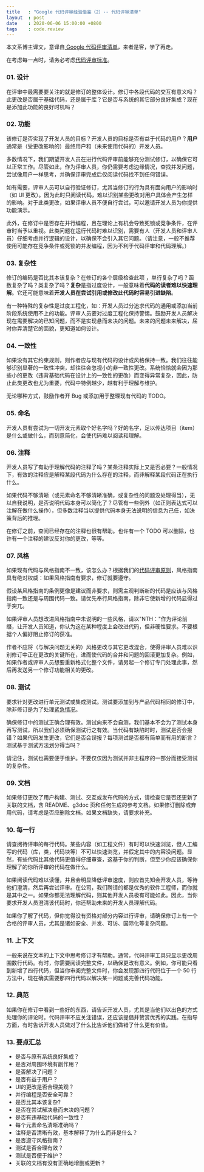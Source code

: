 ```yaml
---
title   : "Google 代码评审经验借鉴（2）-- 代码评审清单"
layout  : post
date    : 2020-06-06 15:00:00 +0800
tags    : code.review
---
```


本文系博主译文，意译自[ Google 代码评审清单][ Google 代码评审清单]，来者是客，学了再走。

在考虑每一点时，请务必考虑[代码评审标准](https://efikarl.com/ipost/2020-06-05/code-review-standard.html)。

### 01. 设计
在评审中最需要要关注的就是修订的整体设计。修订中各段代码的交互有意义吗？此更改是否属于基础代码，还是属于库？它是否与系统的其它部分良好集成？现在是添加此功能的良好时机吗？

### 02. 功能

该修订是否实现了开发人员的目标？开发人员的目标是否有益于代码的用户？**用户**通常是（受更改影响的）最终用户和（未来使用代码的）开发人员。

多数情况下，我们期望开发人员在进行代码评审前能够充分测试修订，以确保它可以正常工作。尽管如此，作为评审人员，你仍需要考虑边缘情况，查找并发问题，尝试像用户一样思考，并确保评审完成后仅阅读代码找不到任何错误。

如有需要，评审人员可以自行验证修订，尤其当修订的行为具有面向用户的影响时（如 UI 更改）。因为此时只阅读代码，难以识别某些更改对用户具体会产生怎样的影响。对于此类更改，如果评审人员不便自行尝试，可以邀请开发人员为你提供功能演示。

此外，在修订中是否存在并行编程，且在理论上有机会导致死锁或竞争条件，在评审时当予以重视。此类问题在运行代码时难以识别，需要有人（开发人员和评审人员）仔细考虑并行逻辑的设计，以确保不会引入其它问题。（请注意，一般不推荐使用可能存在竞争条件或死锁的并发编程，因为不利于代码评审和代码理解。）

### 03. 复杂性

修订的编码是否比其本该复杂？在修订的各个层级检查此项 ，单行复杂了吗？函数复杂了吗？类复杂了吗？**复杂**是指过度设计，一般意味着**代码的读者难以快速理解**。它还可能意味着**开发人员在尝试引用或修改此代码时容易引进缺陷**。

有一种特殊的复杂性是过度工程化，如：开发人员过分追求代码的通用或添加当前阶段系统使用不上的功能。评审人员要对过度工程化保持警惕。鼓励开发人员解决现在需要解决的已知问题，而不是实现悬而未决的问题。未来的问题未来解决，届时你弄清楚它的面貌，更知道如何设计。

### 04. 一致性

如果没有其它约束规则，则作者应与现有代码的设计或风格保持一致。我们往往能够识别显著的一致性冲突，却往往会忽视小的非一致性更改。系统恰恰就会因为那些小的更改（违背基础代码在设计上的一致性的更改）而变得异常复杂，因此，防止此类更改也尤为重要，代码中特例越少，越有利于理解与维护。

无论哪种方式，鼓励作者开 Bug 或添加用于整理现有代码的 TODO。

### 05. 命名

开发人员有尝试为一切开发元素取个好名字吗？好的名字，足以传达项目（item）是什么或做什么，而刻意简化，会使代码难以阅读和理解。

### 06. 注释

开发人员写了有助于理解代码的注释了吗？某条注释实际上又是否必要？一般情况下，有效的注释应是解释某段代码为什么存在的注释，而非解释某段代码正在执行什么。

如果代码不够清晰（或元素命名不够清晰准确，或复杂性的问题没处理得当），无以自我说明，是否说明代码本身可以简化了？尽管有一些例外（如正则表达式可以注解在做什么操作），但多数注释当以提供代码本身无法说明的信息为己任，如决策背后的推理。

在修订之前，查阅已经存在的注释也很有帮助。也许有一个 TODO 可以删除，也许有一个注释的建议反对你的更改，等等。

### 07. 风格

如果现有代码与风格指南不一致，该怎么办？根据我们的[代码评审原则]()，风格指南具有绝对权威：如果风格指南有要求，修订就要遵守。

假设某风格指南的条例更像是建议而非要求，则需主观判断新的代码是应该与风格指南一致还是与周围代码一致。请优先奉行风格指南，除非它使新增的代码显得过于突兀。

如果评审人员想改进风格指南中未说明的一些风格，请以"NTH："作为评论前缀，让开发人员知道，你认为这在某种程度上会改进代码，但非硬性要求。不要根据个人偏好阻止修订的获准。

作者不应将（与解决问题无关的）风格更改与其它更改混合，使得评审人员难以识别修订中正在更改的关键所在，进而使代码的合并和问题的回滚更加复杂。例如，如果作者或评审人员想要重新格式化整个文件，请另起一个修订专门处理此事，然后再发送另一个修订功能相关的更改。<!--风格更改往往不会改变代码运行逻辑，如在修订指明，会显著提高评审效率。其它更改是非风格更改，往往对应于功能的修复或实现，影响代码的逻辑。将风格更改与其它更改区分开来有利于代码的维护和评审效率的提升。-->

### 08. 测试

要求针对更改进行单元测试或集成测试。测试要添加到与产品代码相同的修订中，除非修订是为了处理[紧急情况]()。

确保修订中的测试正确合理有效。测试向来不会自测，我们基本不会为了测试本身再写测试，所以我们必须确保测试行之有效。当代码有缺陷时时，测试是否会报错？如果代码发生更改，它们是否会误报？每项测试是否都有简单而有用的断言？测试基于测试方法划分得当吗？

请记住，测试也需要便于维护。不要仅仅因为测试并非主程序的一部分而接受测试的复杂性。

### 09. 文档

如果修订更改了用户构建、测试、交互或发布代码的方式，请检查它是否还更新了关联的文档，含 README、g3doc 页和任何生成的参考文档。如果修订删除或弃用代码，请考虑是否应删除文档。如果文档缺失，请要求补充。

### 10. 每一行

请查阅待评审的每行代码。某些内容（如工程文件）有时可以快速浏览，但人工编写的代码（库，类，代码块等）不可以快速浏览，并假定其中的内容没问题。显然，有些代码比其他代码更值得仔细审查，这基于你的判断，但至少你应该确保你理解了的你所评审的代码在做什么。

如果阅读代码难以读懂，并且会明显降低评审速度，则应首先知会开发人员，等待他们澄清，然后再尝试评审。在公司，我们聘请的都是优秀的软件工程师，而你就是其中之一。如果你都无法理解代码，则其他开发人员极有可能如此。因此，当你要求开发人员澄清该代码时，你还帮助未来的开发人员理解代码。

如果你了解了代码，但你觉得没有资格对部分内容进行评审，请确保修订上有一个合格的评审人员，尤其是诸如安全、并发、可访、国际化等复杂问题。

### 11. 上下文

一般来说在文本的上下文中思考修订才有帮助。通常，代码评审工具只显示更改周围数行代码。有时，你需要阅读完整文件，以确保更改有意义。例如，你可能只看到新增了四行代码，但当你审阅完整文件时，你会发现那四行代码位于一个 50 行方法中，现在确实需要那四行代码以解决某一问题或完善代码功能。

### 12. 典范

如果你在修订中看到一些好的东西，请告诉开发人员，尤其是当他们以出色的方式处理你的评论时。代码评审不应关注错误，还应该提倡并赞赏优秀的实践。在指导方面，有时告诉开发人员做对了什么比告诉他们做错了什么更有价值。

### 13. 要点汇总

- 是否与原有系统良好集成？
- 是否对周围环境有副作用？
- 是否解决了问题？
- 是否有益于用户？
- UI的更改是否合理美观？
- 并行编程是否安全可靠？
- 是否比其本该复杂?
- 是否在尝试解决悬而未决的问题？
- 是否有违基础代码的一致性？
- 每个元素命名清晰准确吗？
- 注释是否清晰有效，基本解释了为什么而非是什么？
- 是否遵守风格指南？
- 测试是否合理有效？
- 测试是否便于维护？
- 关联的文档有没有正确地增删或更新？

[ Google 代码评审清单]: https://google.github.io/eng-practices/review/reviewer/looking-for.html " Google 代码评审清单"

